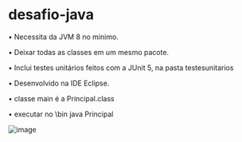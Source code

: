 # desafio-java
•	Necessita  da JVM 8 no mínimo.

•	Deixar todas as classes em um mesmo pacote.

•	Inclui testes unitários feitos com a JUnit 5, na pasta testesunitarios 

•	Desenvolvido na IDE Eclipse.

•	 classe main é a Principal.class

•	 executar no \bin java Principal


![image](https://user-images.githubusercontent.com/101021420/156900430-2ccb3c59-5c70-47f2-bac3-5660e6c0b22e.png)



